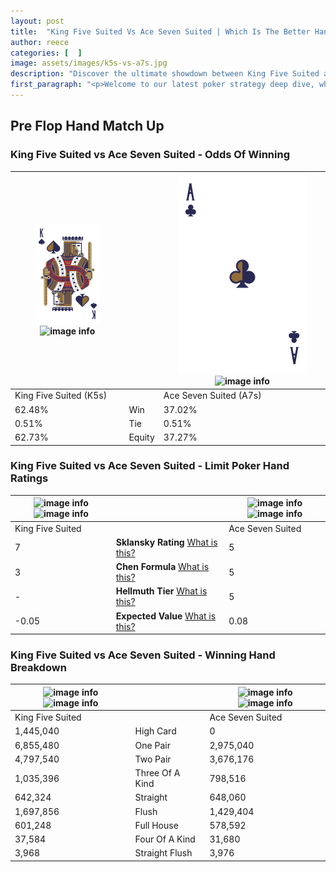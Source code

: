 ```yaml
---
layout: post
title:  "King Five Suited Vs Ace Seven Suited | Which Is The Better Hand In Poker? A Complete Guide"
author: reece
categories: [  ]
image: assets/images/k5s-vs-a7s.jpg
description: "Discover the ultimate showdown between King Five Suited and Ace Seven Suited in poker! Uncover the odds, strategies, and scenarios where one hand triumphs over the other. Get ready to up your poker game with this thrilling analysis."
first_paragraph: "<p>Welcome to our latest poker strategy deep dive, where we're pitting two distinct hands against each other in a high-stakes showdown: King Five Suited vs Ace Seven Suited.</p><p>In the dynamic world of poker, every decision counts, and knowing which hand holds the upper hand is key to your success at the table.</p><p>In this article, we'll dissect these two hands, explore the scenarios where one dominates the other, and equip you with the knowledge to make strategic choices that can tip the odds in your favor.</p><p>Get ready to unravel the intriguing dynamics of these poker hands and elevate your game to new heights.</p>"
---
```




[comment]: # (sp0)

## Pre Flop Hand Match Up

<div class="table hand-ratings" markdown="1"> 



### King Five Suited vs Ace Seven Suited - Odds Of Winning


    
| ![image info](assets/images/hand1/K.png) ![image info](assets/images/hand1/5s.png) |  | ![image info](assets/images/hand2/A.png) ![image info](assets/images/hand2/7s.png) |
| -------- | -------- | -------- |
| King Five Suited (K5s) |  | Ace Seven Suited (A7s) |
| 62.48% | Win | 37.02% |
| 0.51% | Tie | 0.51% |
| 62.73% | Equity | 37.27% |




[comment]: # (sp1)



### King Five Suited vs Ace Seven Suited - Limit Poker Hand Ratings


    
| ![image info](https://www.riverpairs.com/assets/images/hand1/K.png) ![image info](https://www.riverpairs.com/assets/images/hand1/5s.png) |  | ![image info](https://www.riverpairs.com/assets/images/hand2/A.png) ![image info](https://www.riverpairs.com/assets/images/hand2/7s.png) |
| -------- | -------- | -------- |
| King Five Suited |  | Ace Seven Suited |
| 7 | **Sklansky Rating** [What is this?](/sklansky-rating-explained) | 5 |
| 3 | **Chen Formula** [What is this?](/chen-formula-explained) | 5 |
| - | **Hellmuth Tier** [What is this?](/Hellmuth-tier-explained) | 5 |
| -0.05 | **Expected Value** [What is this?](/expected-value-explained) | 0.08 |




[comment]: # (sp2)



### King Five Suited vs Ace Seven Suited - Winning Hand Breakdown


    
| ![image info](https://www.riverpairs.com/assets/images/hand1/K.png) ![image info](https://www.riverpairs.com/assets/images/hand1/5s.png) |  | ![image info](https://www.riverpairs.com/assets/images/hand2/A.png) ![image info](https://www.riverpairs.com/assets/images/hand2/7s.png) |
| -------- | -------- | -------- |
| King Five Suited |  | Ace Seven Suited |
| 1,445,040 | High Card | 0 |
| 6,855,480 | One Pair | 2,975,040 |
| 4,797,540 | Two Pair | 3,676,176 |
| 1,035,396 | Three Of A Kind | 798,516 |
| 642,324 | Straight | 648,060 |
| 1,697,856 | Flush | 1,429,404 |
| 601,248 | Full House | 578,592 |
| 37,584 | Four Of A Kind | 31,680 |
| 3,968 | Straight Flush | 3,976 |




[comment]: # (sp3)



</div>

[comment]: # (sp4)



[comment]: # (sp5)

